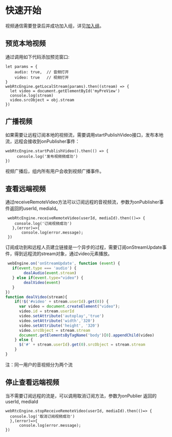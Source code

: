 # 快速开始

视频通信需要登录后并成功加入组，详见[加入组](../platform/prepare_windows.md)。

## 预览本地视频

通过调用如下代码添加预览窗口:

```
let params = {
    audio: true,  // 音频打开
    video: true   // 视频打开
}
webRtcEngine.getLocalStream(params).then((stream) => {
  let video = document.getElementById('myPreView')
  console.log(stream)
  video.srcObject = obj.stream
})
```

## 广播视频

如果需要让远程订阅本地的视频流，需要调用startPublishVideo接口，发布本地流，远程会接收到onPublisher事件：

```
webRtcEngine.startPublishVideo().then(() => {
     console.log('发布视频频成功')
})
```

视频广播后，组内所有用户会收到视频广播事件。

## 查看远端视频

通过receiveRemoteVideo方法可以订阅远程的音视频流，参数为onPublisher事件返回的userId, mediaId。

```
 webRtcEngine.receiveRemoteVideo(userId, mediaId).then(()=> {
    console.log('订阅视频成功')
   },(error)=>{
       console.log(error.message);
 })
```

订阅成功到和远程人员建立链接是一个异步的过程，需要订阅onStreamUpdate事件，得到远程流的stream对象，通过video元素播放。

```js
 webEngine.on('onStreamUpdate', function (event) {
   if(event.type === 'audio') {
        dealAudio(event.stream)     
   } else if(event.type="video") {
        dealVideo(event)
   }
})
function dealVideo(stream){
    if(!$('#video' + stream.userId).get(0)) {
      var video = document.createElement("video");
      video.id = stream.userId
      video.setAttribute('autoplay','true')
      video.setAttribute('width','320')
      video.setAttribute('height', '320')
      video.srcObject = stream.stream
      document.getElementsByTagName('body')[0].appendChild(video)
    } else {
      $('#' + stream.userId).get(0).srcObject = stream.stream
    }
}
```

注：同一用户的音视频分为两个流

## 停止查看远端视频

当不需要订阅远程的流是，可以调用取消订阅方法，参数为onPublier 返回的userId, mediaId

```
webRtcEngine.stopReceiveRemoteVideo(userId, mediaId).then(()=> {
  console.log('取消订阅视频成功')
  },(error)=>{
      console.log(error.message);
})
```
